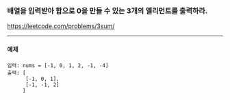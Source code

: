 ### 배열을 입력받아 합으로 0을 만들 수 있는 3개의 엘리먼트를 출력하라.
https://leetcode.com/problems/3sum/
***

#### 예제 
```commandline
입력: nums = [-1, 0, 1, 2, -1, -4]
출력: [
      [-1, 0, 1],
      [-1, -1, 2]
     ]
```